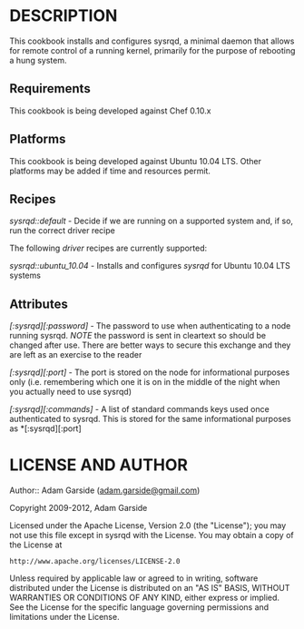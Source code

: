 DESCRIPTION
===========

This cookbook installs and configures sysrqd, a minimal daemon that
allows for remote control of a running kernel, primarily for the purpose
of rebooting a hung system.

Requirements
------------

This cookbook is being developed against Chef 0.10.x

Platforms
---------

This cookbook is being developed against Ubuntu 10.04 LTS. Other
platforms may be added if time and resources permit.

Recipes
-------

*sysrqd::default* - Decide if we are running on a supported system and,
if so, run the correct driver recipe

The following *driver* recipes are currently supported:

*sysrqd::ubuntu_10.04* - Installs and configures _sysrqd_ for Ubuntu
10.04 LTS systems


Attributes
----------

*[:sysrqd][:password]* - The password to use when authenticating to a
node running sysrqd. *NOTE* the password is sent in cleartext so should
be changed after use. There are better ways to secure this exchange and
they are left as an exercise to the reader

*[:sysrqd][:port]* - The port is stored on the node for informational
purposes only (i.e. remembering which one it is on in the middle of the
night when you actually need to use sysrqd)

*[:sysrqd][:commands]* - A list of standard commands keys used once
authenticated to sysrqd. This is stored for the same informational
purposes as *[:sysrqd][:port]


LICENSE AND AUTHOR
==================

Author:: Adam Garside (<adam.garside@gmail.com>)

Copyright 2009-2012, Adam Garside

Licensed under the Apache License, Version 2.0 (the "License");
you may not use this file except in sysrqd with the License.
You may obtain a copy of the License at

    http://www.apache.org/licenses/LICENSE-2.0

Unless required by applicable law or agreed to in writing, software
distributed under the License is distributed on an "AS IS" BASIS,
WITHOUT WARRANTIES OR CONDITIONS OF ANY KIND, either express or implied.
See the License for the specific language governing permissions and
limitations under the License.
